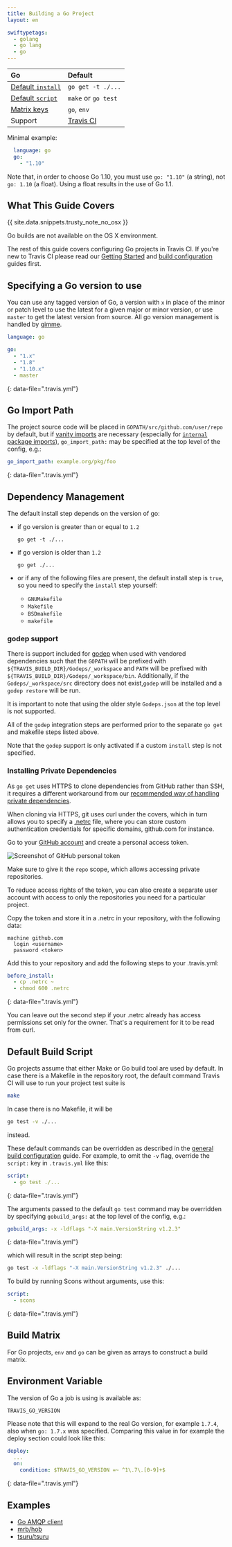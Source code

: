 ```yaml
---
title: Building a Go Project
layout: en

swiftypetags:
  - golang
  - go lang
  - go
---
```


<div id="toc">
</div>

<aside markdown="block" class="ataglance">

| Go                                          | Default                                   |
|:--------------------------------------------|:------------------------------------------|
| [Default `install`](#Dependency-Management) | `go get -t ./...`                         |
| [Default `script`](#Default-Build-Script)   | `make` or `go test`                       |
| [Matrix keys](#Build-Matrix)                | `go`, `env`                               |
| Support                                     | [Travis CI](mailto:support@travis-ci.com) |

Minimal example:

```yaml
  language: go
  go:
    - "1.10"
```

Note that, in order to choose Go 1.10, you must use `go: "1.10"` (a string),
not `go: 1.10` (a float).
Using a float results in the use of Go 1.1.
</aside>

## What This Guide Covers

{{ site.data.snippets.trusty_note_no_osx }}

Go builds are not available on the OS X environment.

The rest of this guide covers configuring Go projects in Travis CI. If you're
new to Travis CI please read our [Getting Started](/user/getting-started/) and
[build configuration](/user/customizing-the-build/) guides first.

## Specifying a Go version to use

You can use any tagged version of Go, a version with `x` in place of the minor
or patch level to use the latest for a given major or minor version, or use
`master` to get the latest version from source. All go version management is
handled by [gimme](https://github.com/travis-ci/gimme).


```yaml
language: go

go:
  - "1.x"
  - "1.8"
  - "1.10.x"
  - master
```
{: data-file=".travis.yml"}


## Go Import Path

The project source code will be placed in `GOPATH/src/github.com/user/repo` by
default, but if [vanity imports](https://golang.org/cmd/go/#hdr-Remote_import_paths)
are necessary (especially for [`internal` package imports](https://golang.org/cmd/go/#hdr-Internal_Directories)),
`go_import_path:` may be specified at the top level of the config, e.g.:

```yaml
go_import_path: example.org/pkg/foo
```
{: data-file=".travis.yml"}

## Dependency Management

The default install step depends on the version of go:

* if go version is greater than or equal to `1.2`

  ```
  go get -t ./...
  ```

* if go version is older than `1.2`

  ```
  go get ./...
  ```

*  or if any of the following files are present, the default install step is `true`, so you need to specify the `install` step yourself:

    - `GNUMakefile`
    - `Makefile`
    - `BSDmakefile`
    - `makefile`

### godep support

There is support included for [godep](https://github.com/tools/godep) when used
with vendored dependencies such that the `GOPATH` will be prefixed with
`${TRAVIS_BUILD_DIR}/Godeps/_workspace` and `PATH` will be prefixed with
`${TRAVIS_BUILD_DIR}/Godeps/_workspace/bin`. Additionally, if the
`Godeps/_workspace/src` directory does not exist,`godep` will be installed and
a `godep restore` will be run.

It is important to note that using the older style `Godeps.json` at the top
level is not supported.

All of the `godep` integration steps are performed prior to the separate
`go get` and makefile steps listed above.

Note that the `godep` support is only activated if a custom `install` step is
not specified.

### Installing Private Dependencies

As `go get` uses HTTPS to clone dependencies from GitHub rather than SSH, it
requires a different workaround from our [recommended way of handling private
dependencies](/user/private-dependencies).

When cloning via HTTPS, git uses curl under the covers, which in turn allows
you to specify a [.netrc](http://manpages.ubuntu.com/manpages/precise/man5/netrc.5.html)
file, where you can store custom authentication credentials for specific
domains, github.com for instance.

Go to your [GitHub account](https://github.com/settings/applications) and
create a personal access token.

![Screenshot of GitHub personal token](/images/personal-token.jpg)

Make sure to give it the `repo` scope, which allows accessing private
repositories.

To reduce access rights of the token, you can also create a separate user
account with access to only the repositories you need for a particular project.

Copy the token and store it in a .netrc in your repository, with the following
data:

```
machine github.com
  login <username>
  password <token>
```

Add this to your repository and add the following steps to your .travis.yml:

```yaml
before_install:
  - cp .netrc ~
  - chmod 600 .netrc
```
{: data-file=".travis.yml"}

You can leave out the second step if your .netrc already has access permissions
set only for the owner. That's a requirement for it to be read from curl.

## Default Build Script

Go projects assume that either Make or Go build tool are used by default. In
case there is a Makefile in the repository root, the default command Travis CI
will use to run your project test suite is

```bash
make
```

In case there is no Makefile, it will be

```bash
go test -v ./...
```

instead.

These default commands can be overridden as described in the [general build
configuration](/user/customizing-the-build/) guide. For example, to omit the
`-v` flag, override the `script:` key in `.travis.yml` like this:

```yaml
script: 
  - go test ./...
```
{: data-file=".travis.yml"}

The arguments passed to the default `go test` command may be overridden by
specifying `gobuild_args:` at the top level of the config, e.g.:

```yaml
gobuild_args: -x -ldflags "-X main.VersionString v1.2.3"
```
{: data-file=".travis.yml"}

which will result in the script step being:

```bash
go test -x -ldflags "-X main.VersionString v1.2.3" ./...
```

To build by running Scons without arguments, use this:

```yaml
script: 
  - scons
```
{: data-file=".travis.yml"}

## Build Matrix

For Go projects, `env` and `go` can be given as arrays
to construct a build matrix.

## Environment Variable

The version of Go a job is using is available as:

```
TRAVIS_GO_VERSION
```

Please note that this will expand to the real Go version, for example `1.7.4`,
also when `go: 1.7.x` was specified. Comparing this value in for example the
deploy section could look like this:

```yaml
deploy:
  ...
  on:
    condition: $TRAVIS_GO_VERSION =~ ^1\.7\.[0-9]+$
```
{: data-file=".travis.yml"}

## Examples

- [Go AMQP client](https://github.com/streadway/amqp/blob/master/.travis.yml)
- [mrb/hob](https://github.com/mrb/hob/blob/master/.travis.yml)
- [tsuru/tsuru](https://github.com/tsuru/tsuru/blob/master/.travis.yml)
